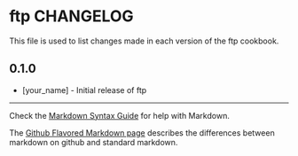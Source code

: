 # ftp CHANGELOG

This file is used to list changes made in each version of the ftp cookbook.

## 0.1.0
- [your_name] - Initial release of ftp

- - -
Check the [Markdown Syntax Guide](http://daringfireball.net/projects/markdown/syntax) for help with Markdown.

The [Github Flavored Markdown page](http://github.github.com/github-flavored-markdown/) describes the differences between markdown on github and standard markdown.

